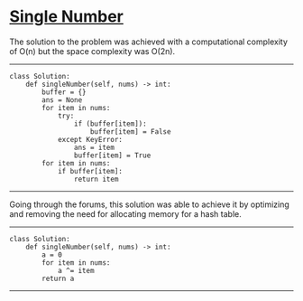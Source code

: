 # [Single Number](https://leetcode.com/explore/interview/card/top-interview-questions-easy/92/array/549/)

The solution to the problem was achieved with a computational complexity of O(n) but the space complexity was O(2n).
___
```
class Solution:
    def singleNumber(self, nums) -> int:
        buffer = {}
        ans = None
        for item in nums:
            try:
                if (buffer[item]):
                    buffer[item] = False
            except KeyError:
                ans = item
                buffer[item] = True
        for item in nums:
            if buffer[item]:
                return item
```
___
Going through the forums, this solution was able to achieve it by optimizing and removing the need for allocating memory for a hash table.

___
```            
class Solution:
    def singleNumber(self, nums) -> int:
        a = 0
        for item in nums:
            a ^= item
        return a
```
___